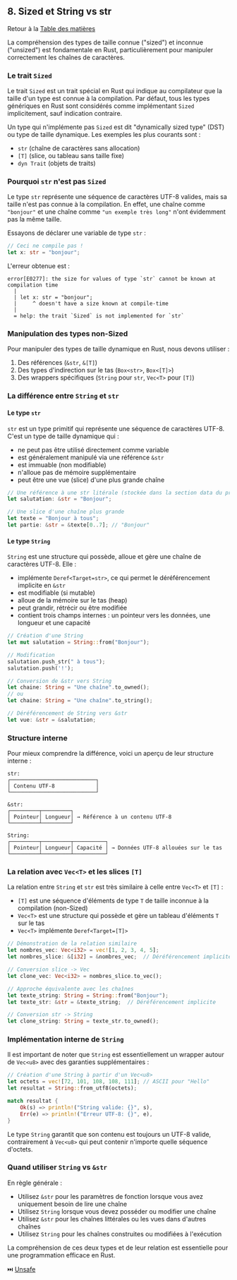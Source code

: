 ## 8\. Sized et String vs str

Retour à la [Table des matières](/SOMMAIRE.md)

La compréhension des types de taille connue ("sized") et inconnue ("unsized") est fondamentale en Rust, particulièrement pour manipuler correctement les chaînes de caractères.

### Le trait `Sized`

Le trait `Sized` est un trait spécial en Rust qui indique au compilateur que la taille d'un type est connue à la compilation. Par défaut, tous les types génériques en Rust sont considérés comme implémentant `Sized` implicitement, sauf indication contraire.

Un type qui n'implémente pas `Sized` est dit "dynamically sized type" (DST) ou type de taille dynamique. Les exemples les plus courants sont :

- `str` (chaîne de caractères sans allocation)
- `[T]` (slice, ou tableau sans taille fixe)
- `dyn Trait` (objets de traits)

### Pourquoi `str` n'est pas `Sized`

Le type `str` représente une séquence de caractères UTF-8 valides, mais sa taille n'est pas connue à la compilation. En effet, une chaîne comme `"bonjour"` et une chaîne comme `"un exemple très long"` n'ont évidemment pas la même taille.

Essayons de déclarer une variable de type `str` :

``` rust
// Ceci ne compile pas !
let x: str = "bonjour";
```

L'erreur obtenue est :

```
error[E0277]: the size for values of type `str` cannot be known at compilation time
  |
  | let x: str = "bonjour";
  |     ^ doesn't have a size known at compile-time
  |
  = help: the trait `Sized` is not implemented for `str`
```

### Manipulation des types non-Sized

Pour manipuler des types de taille dynamique en Rust, nous devons utiliser :

1.  Des références (`&str`, `&[T]`)
2.  Des types d'indirection sur le tas (`Box<str>`, `Box<[T]>`)
3.  Des wrappers spécifiques (`String` pour `str`, `Vec<T>` pour `[T]`)

### La différence entre `String` et `str`

#### Le type `str`

`str` est un type primitif qui représente une séquence de caractères UTF-8. C'est un type de taille dynamique qui :

- ne peut pas être utilisé directement comme variable
- est généralement manipulé via une référence `&str`
- est immuable (non modifiable)
- n'alloue pas de mémoire supplémentaire
- peut être une vue (slice) d'une plus grande chaîne

``` rust
// Une référence à une str litérale (stockée dans la section data du programme)
let salutation: &str = "Bonjour";

// Une slice d'une chaîne plus grande
let texte = "Bonjour à tous";
let partie: &str = &texte[0..7]; // "Bonjour"
```

#### Le type `String`

`String` est une structure qui possède, alloue et gère une chaîne de caractères UTF-8. Elle :

- implémente `Deref<Target=str>`, ce qui permet le déréférencement implicite en `&str`
- est modifiable (si mutable)
- alloue de la mémoire sur le tas (heap)
- peut grandir, rétrécir ou être modifiée
- contient trois champs internes : un pointeur vers les données, une longueur et une capacité

``` rust
// Création d'une String
let mut salutation = String::from("Bonjour");

// Modification
salutation.push_str(" à tous");
salutation.push('!');

// Conversion de &str vers String
let chaine: String = "Une chaîne".to_owned();
// ou
let chaine: String = "Une chaîne".to_string();

// Déréférencement de String vers &str
let vue: &str = &salutation;
```

### Structure interne

Pour mieux comprendre la différence, voici un aperçu de leur structure interne :

```
str:
┌───────────────────────────┐
│ Contenu UTF-8             │
└───────────────────────────┘

&str:
┌─────────┬─────────┐
│ Pointeur│ Longueur│ → Référence à un contenu UTF-8
└─────────┴─────────┘

String:
┌─────────┬─────────┬──────────┐
│ Pointeur│ Longueur│ Capacité │ → Données UTF-8 allouées sur le tas
└─────────┴─────────┴──────────┘
```

### La relation avec `Vec<T>` et les slices `[T]`

La relation entre `String` et `str` est très similaire à celle entre `Vec<T>` et `[T]` :

- `[T]` est une séquence d'éléments de type `T` de taille inconnue à la compilation (non-Sized)
- `Vec<T>` est une structure qui possède et gère un tableau d'éléments `T` sur le tas
- `Vec<T>` implémente `Deref<Target=[T]>`

``` rust
// Démonstration de la relation similaire
let nombres_vec: Vec<i32> = vec![1, 2, 3, 4, 5];
let nombres_slice: &[i32] = &nombres_vec;  // Déréférencement implicite

// Conversion slice -> Vec
let clone_vec: Vec<i32> = nombres_slice.to_vec();

// Approche équivalente avec les chaînes
let texte_string: String = String::from("Bonjour");
let texte_str: &str = &texte_string;  // Déréférencement implicite

// Conversion str -> String
let clone_string: String = texte_str.to_owned();
```

### Implémentation interne de `String`

Il est important de noter que `String` est essentiellement un wrapper autour de `Vec<u8>` avec des garanties supplémentaires :

``` rust
// Création d'une String à partir d'un Vec<u8>
let octets = vec![72, 101, 108, 108, 111]; // ASCII pour "Hello"
let resultat = String::from_utf8(octets);

match resultat {
    Ok(s) => println!("String valide: {}", s),
    Err(e) => println!("Erreur UTF-8: {}", e),
}
```

Le type `String` garantit que son contenu est toujours un UTF-8 valide, contrairement à `Vec<u8>` qui peut contenir n'importe quelle séquence d'octets.

### Quand utiliser `String` vs `&str`

En règle générale :

- Utilisez `&str` pour les paramètres de fonction lorsque vous avez uniquement besoin de lire une chaîne
- Utilisez `String` lorsque vous devez posséder ou modifier une chaîne
- Utilisez `&str` pour les chaînes littérales ou les vues dans d'autres chaînes
- Utilisez `String` pour les chaînes construites ou modifiées à l'exécution

La compréhension de ces deux types et de leur relation est essentielle pour une programmation efficace en Rust.

⏭️ [Unsafe](/II-specificites/09-unsafe.md)
